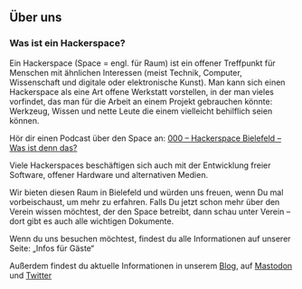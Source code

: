 ## Über uns

### Was ist ein Hackerspace?

Ein Hackerspace (Space = engl. für Raum) ist ein offener Treffpunkt für Menschen mit ähnlichen Interessen (meist Technik, Computer, Wissenschaft und digitale oder elektronische Kunst). Man kann sich einen Hackerspace als eine Art offene Werkstatt vorstellen, in der man vieles vorfindet, das man für die Arbeit an einem Projekt gebrauchen könnte: Werkzeug, Wissen und nette Leute die einem vielleicht behilflich seien können.

Hör dir einen Podcast über den Space an: [000 – Hackerspace Bielefeld – Was ist denn das?](http://hackerspace-bielefeld.de/2014/07/hackerspace-bielefeld-was-ist-denn-das/)

Viele Hackerspaces beschäftigen sich auch mit der Entwicklung freier Software, offener Hardware und alternativen Medien.

Wir bieten diesen Raum in Bielefeld und würden uns freuen, wenn Du mal vorbeischaust, um mehr zu erfahren. Falls Du jetzt schon mehr über den Verein wissen möchtest, der den Space betreibt, dann schau unter Verein – dort gibt es auch alle wichtigen Dokumente.

Wenn du uns besuchen möchtest, findest du alle Informationen auf unserer Seite: „Infos für Gäste“

Außerdem findest du aktuelle Informationen in unserem [Blog](https://hackerspace-bielefeld.de/), auf [Mastodon](https://chaos.social/@HSB) und [Twitter](https://twitter.com/HackerspaceBI)
